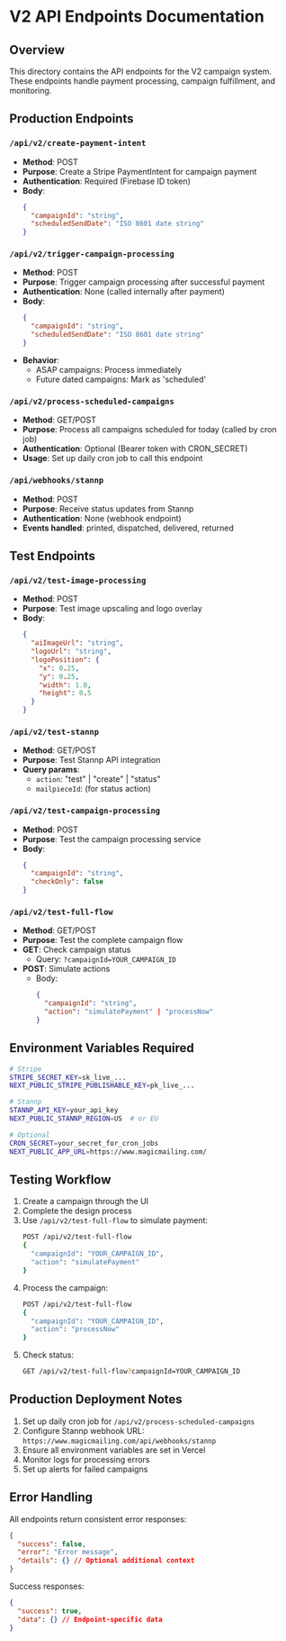 # V2 API Endpoints Documentation

## Overview
This directory contains the API endpoints for the V2 campaign system. These endpoints handle payment processing, campaign fulfillment, and monitoring.

## Production Endpoints

### `/api/v2/create-payment-intent`
- **Method**: POST
- **Purpose**: Create a Stripe PaymentIntent for campaign payment
- **Authentication**: Required (Firebase ID token)
- **Body**:
  ```json
  {
    "campaignId": "string",
    "scheduledSendDate": "ISO 8601 date string"
  }
  ```

### `/api/v2/trigger-campaign-processing`
- **Method**: POST
- **Purpose**: Trigger campaign processing after successful payment
- **Authentication**: None (called internally after payment)
- **Body**:
  ```json
  {
    "campaignId": "string",
    "scheduledSendDate": "ISO 8601 date string"
  }
  ```
- **Behavior**:
  - ASAP campaigns: Process immediately
  - Future dated campaigns: Mark as 'scheduled'

### `/api/v2/process-scheduled-campaigns`
- **Method**: GET/POST
- **Purpose**: Process all campaigns scheduled for today (called by cron job)
- **Authentication**: Optional (Bearer token with CRON_SECRET)
- **Usage**: Set up daily cron job to call this endpoint

### `/api/webhooks/stannp`
- **Method**: POST
- **Purpose**: Receive status updates from Stannp
- **Authentication**: None (webhook endpoint)
- **Events handled**: printed, dispatched, delivered, returned

## Test Endpoints

### `/api/v2/test-image-processing`
- **Method**: POST
- **Purpose**: Test image upscaling and logo overlay
- **Body**:
  ```json
  {
    "aiImageUrl": "string",
    "logoUrl": "string",
    "logoPosition": {
      "x": 0.25,
      "y": 0.25,
      "width": 1.0,
      "height": 0.5
    }
  }
  ```

### `/api/v2/test-stannp`
- **Method**: GET/POST
- **Purpose**: Test Stannp API integration
- **Query params**: 
  - `action`: "test" | "create" | "status"
  - `mailpieceId`: (for status action)

### `/api/v2/test-campaign-processing`
- **Method**: POST
- **Purpose**: Test the campaign processing service
- **Body**:
  ```json
  {
    "campaignId": "string",
    "checkOnly": false
  }
  ```

### `/api/v2/test-full-flow`
- **Method**: GET/POST
- **Purpose**: Test the complete campaign flow
- **GET**: Check campaign status
  - Query: `?campaignId=YOUR_CAMPAIGN_ID`
- **POST**: Simulate actions
  - Body:
    ```json
    {
      "campaignId": "string",
      "action": "simulatePayment" | "processNow"
    }
    ```

## Environment Variables Required

```bash
# Stripe
STRIPE_SECRET_KEY=sk_live_...
NEXT_PUBLIC_STRIPE_PUBLISHABLE_KEY=pk_live_...

# Stannp
STANNP_API_KEY=your_api_key
NEXT_PUBLIC_STANNP_REGION=US  # or EU

# Optional
CRON_SECRET=your_secret_for_cron_jobs
NEXT_PUBLIC_APP_URL=https://www.magicmailing.com/
```

## Testing Workflow

1. Create a campaign through the UI
2. Complete the design process
3. Use `/api/v2/test-full-flow` to simulate payment:
   ```bash
   POST /api/v2/test-full-flow
   {
     "campaignId": "YOUR_CAMPAIGN_ID",
     "action": "simulatePayment"
   }
   ```
4. Process the campaign:
   ```bash
   POST /api/v2/test-full-flow
   {
     "campaignId": "YOUR_CAMPAIGN_ID",
     "action": "processNow"
   }
   ```
5. Check status:
   ```bash
   GET /api/v2/test-full-flow?campaignId=YOUR_CAMPAIGN_ID
   ```

## Production Deployment Notes

1. Set up daily cron job for `/api/v2/process-scheduled-campaigns`
2. Configure Stannp webhook URL: `https://www.magicmailing.com/api/webhooks/stannp`
3. Ensure all environment variables are set in Vercel
4. Monitor logs for processing errors
5. Set up alerts for failed campaigns

## Error Handling

All endpoints return consistent error responses:
```json
{
  "success": false,
  "error": "Error message",
  "details": {} // Optional additional context
}
```

Success responses:
```json
{
  "success": true,
  "data": {} // Endpoint-specific data
}
``` 